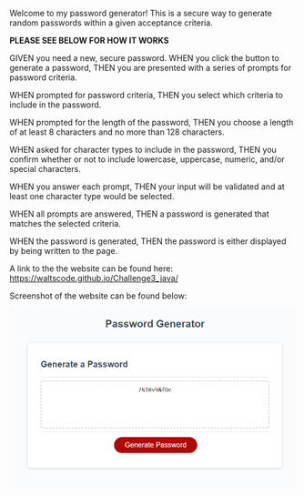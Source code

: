 Welcome to my password generator! This is a secure way to generate random passwords within a given acceptance criteria.

****PLEASE SEE BELOW FOR HOW IT WORKS****

GIVEN you need a new, secure password. WHEN you click the button to generate a password, THEN you are presented with a series of prompts for password criteria.

WHEN prompted for password criteria, THEN you select which criteria to include in the password.

WHEN prompted for the length of the password, THEN you choose a length of at least 8 characters and no more than 128 characters.

WHEN asked for character types to include in the password, THEN you confirm whether or not to include lowercase, uppercase, numeric, and/or special characters.

WHEN you answer each prompt, THEN your input will be validated and at least one character type would be selected.

WHEN all prompts are answered, THEN a password is generated that matches the selected criteria.

WHEN the password is generated, THEN the password is either displayed by being written to the page.

A link to the the website can be found here: https://waltscode.github.io/Challenge3_java/ 

Screenshot of the website can be found below:


![Alt text](image.png) 